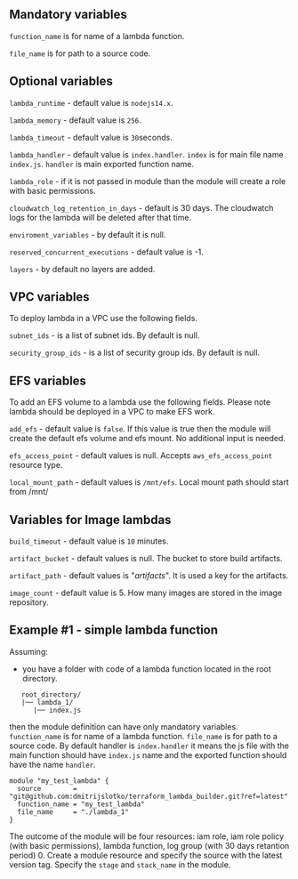 ## Mandatory variables

`function_name` is for name of a lambda function.

`file_name` is for path to a source code.

## Optional variables

`lambda_runtime` - default value is `nodejs14.x`.

`lambda_memory` - default value is `256`.

`lambda_timeout` - default value is `30`seconds.

`lambda_handler` - default value is `index.handler`. `index` is for main file name `index.js`. `handler` is main exported function name.

`lambda_role` - if it is not passed in module than the module will create a role with basic permissions.

`cloudwatch_log_retention_in_days` - default is 30 days. The cloudwatch logs for the lambda will be deleted after that time.

`enviroment_variables` - by default it is null.

`reserved_concurrent_executions` - default value is -1.

`layers` - by default no layers are added.

## VPC variables

To deploy lambda in a VPC use the following fields.

`subnet_ids` - is a list of subnet ids. By default is null.

`security_group_ids` - is a list of security group ids. By default is null.

## EFS variables

To add an EFS volume to a lambda use the following fields. Please note lambda should be deployed in a VPC to make EFS work.

`add_efs` - default value is `false`. If this value is true then the module will create the default efs volume and efs mount. No additional input is needed.

`efs_access_point` - default values is null. Accepts `aws_efs_access_point` resource type.

`local_mount_path` - default values is `/mnt/efs`. Local mount path should start from /mnt/

## Variables for Image lambdas

`build_timeout` - default value is `10` minutes.

`artifact_bucket` - default values is null. The bucket to store build artifacts.

`artifact_path` - default values is "_artifacts_". It is used a key for the artifacts.

`image_count` - default value is 5. How many images are stored in the image repository.

## Example #1 - simple lambda function

Assuming:

- you have a folder with code of a lambda function located in the root directory.

```hcl
   root_directory/
   |── lambda_1/
      |── index.js
```

then the module definition can have only mandatory variables.
`function_name` is for name of a lambda function.
`file_name` is for path to a source code. By default handler is `index.handler` it means the js file with the main function should have `index.js` name and the exported function should have the name `handler`.

```hcl
module "my_test_lambda" {
  source        = "git@github.com:dmitrijslotko/terraform_lambda_builder.git?ref=latest"
  function_name = "my_test_lambda"
  file_name     = "./lambda_1"
}
```

The outcome of the module will be four resources: iam role, iam role policy (with basic permissions), lambda function, log group (with 30 days retantion period) 0. Create a module resource and specify the source with the latest version tag. Specify the `stage` and `stack_name` in the module.
